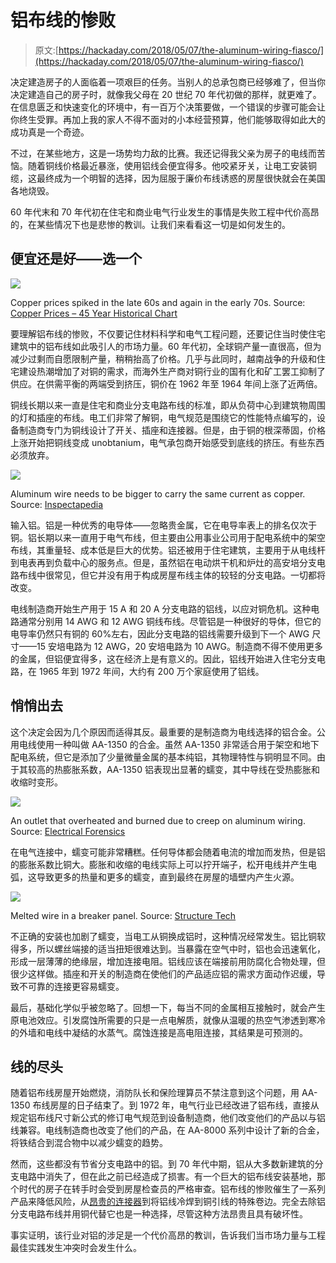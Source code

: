 # 铝布线的惨败

> 原文:[https://hackaday.com/2018/05/07/the-aluminum-wiring-fiasco/](https://hackaday.com/2018/05/07/the-aluminum-wiring-fiasco/)

决定建造房子的人面临着一项艰巨的任务。当别人的总承包商已经够难了，但当你决定建造自己的房子时，就像我父母在 20 世纪 70 年代初做的那样，就更难了。在信息匮乏和快速变化的环境中，有一百万个决策要做，一个错误的步骤可能会让你终生受罪。再加上我的家人不得不面对的小本经营预算，他们能够取得如此大的成功真是一个奇迹。

不过，在某些地方，这是一场势均力敌的比赛。我还记得我父亲为房子的电线而苦恼。随着铜线价格最近暴涨，使用铝线会便宜得多。他咬紧牙关，让电工安装铜缆，这最终成为一个明智的选择，因为屈服于廉价布线诱惑的房屋很快就会在美国各地烧毁。

60 年代末和 70 年代初在住宅和商业电气行业发生的事情是失败工程中代价高昂的，在某些情况下也是悲惨的教训。让我们来看看这一切是如何发生的。

## 便宜还是好——选一个

[![](../Images/da92c070ac9837a7d38a19283137911c.png)](https://hackaday.com/wp-content/uploads/2018/05/copper-prices-historical-chart-data-2018-04-29-macrotrends.png)

Copper prices spiked in the late 60s and again in the early 70s. Source: [Copper Prices – 45 Year Historical Chart](http://www.macrotrends.net/1476/copper-prices-historical-chart-data)

要理解铝布线的惨败，不仅要记住材料科学和电气工程问题，还要记住当时使住宅建筑中的铝布线如此吸引人的市场力量。60 年代初，全球铜产量一直很高，但为减少过剩而自愿限制产量，稍稍抬高了价格。几乎与此同时，越南战争的升级和住宅建设热潮增加了对铜的需求，而海外生产商对铜行业的国有化和矿工罢工抑制了供应。在供需平衡的两端受到挤压，铜价在 1962 年至 1964 年间上涨了近两倍。

铜线长期以来一直是住宅和商业分支电路布线的标准，即从负荷中心到建筑物周围的灯和插座的布线。电工们非常了解铜，电气规范是围绕它的性能特点编写的，设备制造商专门为铜线设计了开关、插座和连接器。但是，由于铜的根深蒂固，价格上涨开始把铜线变成 unobtanium，电气承包商开始感受到底线的挤压。有些东西必须放弃。

[![](../Images/c0b8ec56ecf5d64bfa067153183e9b4f.png)](https://hackaday.com/wp-content/uploads/2018/05/electrical_wire_cross_section_325_djfs.jpg)

Aluminum wire needs to be bigger to carry the same current as copper. Source: [Inspectapedia](https://inspectapedia.com/electric/Tinned_Copper_Electrical_Wire.php)

输入铝。铝是一种优秀的电导体——忽略贵金属，它在电导率表上的排名仅次于铜。铝长期以来一直用于电气布线，但主要由公用事业公司用于配电系统中的架空布线，其重量轻、成本低是巨大的优势。铝还被用于住宅建筑，主要用于从电线杆到电表再到负载中心的服务点。但是，虽然铝在电动烘干机和炉灶的高安培分支电路布线中很常见，但它并没有用于构成房屋布线主体的较轻的分支电路。一切都将改变。

电线制造商开始生产用于 15 A 和 20 A 分支电路的铝线，以应对铜危机。这种电路通常分别用 14 AWG 和 12 AWG 铜线布线。尽管铝是一种很好的导体，但它的电导率仍然只有铜的 60%左右，因此分支电路的铝线需要升级到下一个 AWG 尺寸——15 安培电路为 12 AWG，20 安培电路为 10 AWG。制造商不得不使用更多的金属，但铝便宜得多，这在经济上是有意义的。因此，铝线开始进入住宅分支电路，在 1965 年到 1972 年间，大约有 200 万个家庭使用了铝线。

## 悄悄出去

这个决定会因为几个原因而适得其反。最重要的是制造商为电线选择的铝合金。公用电线使用一种叫做 AA-1350 的合金。虽然 AA-1350 非常适合用于架空和地下配电系统，但它是添加了少量微量金属的基本纯铝，其物理特性与铜明显不同。由于其较高的热膨胀系数，AA-1350 铝表现出显著的蠕变，其中导线在受热膨胀和收缩时变形。

[![](../Images/ea1df25e6a2503478d53194eb55cbe2f.png)](https://hackaday.com/wp-content/uploads/2018/05/damagedreceptacle-lg.jpg)

An outlet that overheated and burned due to creep on aluminum wiring. Source: [Electrical Forensics](https://www.electrical-forensics.com/Receptacles/ElectricalReceptacles.html)

在电气连接中，蠕变可能非常糟糕。任何导体都会随着电流的增加而发热，但是铝的膨胀系数比铜大。膨胀和收缩的电线实际上可以拧开端子，松开电线并产生电弧，这导致更多的热量和更多的蠕变，直到最终在房屋的墙壁内产生火源。

[![](../Images/388357cb6386493cfa7d66f053126aba.png)](https://hackaday.com/wp-content/uploads/2018/05/melted-wire.jpg)

Melted wire in a breaker panel. Source: [Structure Tech](https://structuretech1.com/aluminum-wiring/)

不正确的安装也加剧了蠕变，当电工从铜换成铝时，这种情况经常发生。铝比铜软得多，所以螺丝端接的适当扭矩很难达到。当暴露在空气中时，铝也会迅速氧化，形成一层薄薄的绝缘层，增加连接电阻。铝线应该在端接前用防腐化合物处理，但很少这样做。插座和开关的制造商在使他们的产品适应铝的需求方面动作迟缓，导致不可靠的连接更容易蠕变。

最后，基础化学似乎被忽略了。回想一下，每当不同的金属相互接触时，就会产生原电池效应。引发腐蚀所需要的只是一点电解质，就像从温暖的热空气渗透到寒冷的外墙和电线中凝结的水蒸气。腐蚀连接是高电阻连接，其结果是可预测的。

## 线的尽头

随着铝布线房屋开始燃烧，消防队长和保险理算员不禁注意到这个问题，用 AA-1350 布线房屋的日子结束了。到 1972 年，电气行业已经改进了铝布线，直接从规定铝布线尺寸新公式的修订电气规范到设备制造商，他们改变他们的产品以与铝线兼容。电线制造商也改变了他们的产品，在 AA-8000 系列中设计了新的合金，将铁结合到混合物中以减少蠕变的趋势。

然而，这些都没有节省分支电路中的铝。到 70 年代中期，铝从大多数新建筑的分支电路中消失了，但在此之前已经造成了损害。有一个巨大的铝布线安装基地，那个时代的房子在转手时会受到房屋检查员的严格审查。铝布线的惨败催生了一系列产品来降低风险，从[昂贵的连接器](http://www.alcopstore.com/order/)到将铝线冷焊到铜引线的特殊卷边。完全去除铝分支电路布线并用铜代替它也是一种选择，尽管这种方法昂贵且具有破坏性。

事实证明，该行业对铝的涉足是一个代价高昂的教训，告诉我们当市场力量与工程最佳实践发生冲突时会发生什么。